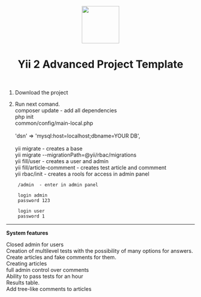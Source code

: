 <p align="center">
    <a href="https://github.com/yiisoft" target="_blank">
        <img src="https://avatars0.githubusercontent.com/u/993323" height="100px">
    </a>
    <h1 align="center">Yii 2 Advanced Project Template</h1>
    <br>
</p>

1. Download the project
3. Run next comand.</br>
        composer update    - add all dependencies</br>
        php init </br>
        common/config/main-local.php</br>
        </br>
            'dsn' => 'mysql:host=localhost;dbname=YOUR DB',</br>
        </br>
        yii migrate - creates a base </br>
        yii migrate --migrationPath=@yii/rbac/migrations</br>
        yii fill/user - creates a user and admin </br>
        yii fill/article-commment - creates test article and commment </br>
        yii rbac/init - creates a rools for access in admin panel </br>
       
        /admin  - enter in admin panel 
        
        login admin 
        password 123
        
        login user 
        password 1 
<hr>        
<b> System features     </b></br>

Closed admin for users</br>
Creation of multilevel tests with the possibility of many options for answers.</br>
Create articles and fake comments for them.</br>
Creating articles</br>
full admin control over comments<br>
Ability to pass tests for an hour</br>
Results table.</br>
Add tree-like comments to articles</br>
